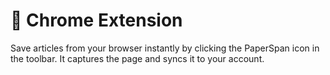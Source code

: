 ---
---
# 🧩 Chrome Extension

Save articles from your browser instantly by clicking the PaperSpan icon in the toolbar. It captures the page and syncs it to your account.
